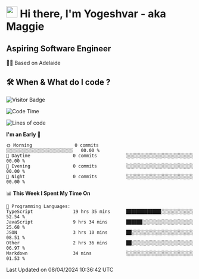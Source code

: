 <h1><img src="https://emojis.slackmojis.com/emojis/images/1531849430/4246/blob-sunglasses.gif?1531849430" width="30"/> Hi there, I'm Yogeshvar - aka Maggie</h1>

## Aspiring Software Engineer
🏂🏻  Based on Adelaide 

## 🛠 When & What do I code ?  

![Visitor Badge](https://visitor-badge.feriirawann.repl.co?username=yogeshvar&repo=yogeshvar&label=Visitors&style=plastic&color=%23457BFF&contentType=svg)

<!--START_SECTION:waka-->
![Code Time](http://img.shields.io/badge/Code%20Time-2%2C829%20hrs%2028%20mins-blue)

![Lines of code](https://img.shields.io/badge/From%20Hello%20World%20I%27ve%20Written-0%20lines%20of%20code-blue)

**I'm an Early 🐤** 

```text
🌞 Morning                0 commits           ░░░░░░░░░░░░░░░░░░░░░░░░░   00.00 % 
🌆 Daytime                0 commits           ░░░░░░░░░░░░░░░░░░░░░░░░░   00.00 % 
🌃 Evening                0 commits           ░░░░░░░░░░░░░░░░░░░░░░░░░   00.00 % 
🌙 Night                  0 commits           ░░░░░░░░░░░░░░░░░░░░░░░░░   00.00 % 
```


📊 **This Week I Spent My Time On** 

```text
💬 Programming Languages: 
TypeScript               19 hrs 35 mins      █████████████░░░░░░░░░░░░   52.54 % 
JavaScript               9 hrs 34 mins       ██████░░░░░░░░░░░░░░░░░░░   25.68 % 
JSON                     3 hrs 10 mins       ██░░░░░░░░░░░░░░░░░░░░░░░   08.51 % 
Other                    2 hrs 36 mins       ██░░░░░░░░░░░░░░░░░░░░░░░   06.97 % 
Markdown                 34 mins             ░░░░░░░░░░░░░░░░░░░░░░░░░   01.53 % 
```


 Last Updated on 08/04/2024 10:36:42 UTC
<!--END_SECTION:waka-->
